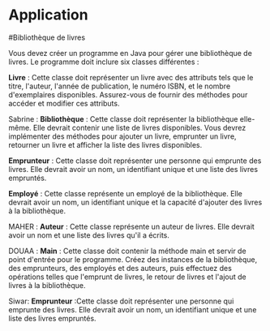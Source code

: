 # Application

#Bibliothèque de livres

Vous devez créer un programme en Java pour gérer une bibliothèque de livres. Le programme doit inclure six classes différentes :

**Livre** : Cette classe doit représenter un livre avec des attributs tels que le titre, l'auteur, l'année de publication, le numéro ISBN, et le nombre d'exemplaires disponibles. Assurez-vous de fournir des méthodes pour accéder et modifier ces attributs.

Sabrine : **Bibliothèque** : Cette classe doit représenter la bibliothèque elle-même. Elle devrait contenir une liste de livres disponibles. Vous devrez implémenter des méthodes pour ajouter un livre, emprunter un livre, retourner un livre et afficher la liste des livres disponibles.

**Emprunteur** : Cette classe doit représenter une personne qui emprunte des livres. Elle devrait avoir un nom, un identifiant unique et une liste des livres empruntés.

**Employé** : Cette classe représente un employé de la bibliothèque. Elle devrait avoir un nom, un identifiant unique et la capacité d'ajouter des livres à la bibliothèque.

MAHER : **Auteur** : Cette classe représente un auteur de livres. Elle devrait avoir un nom et une liste des livres qu'il a écrits.

DOUAA : **Main** : Cette classe doit contenir la méthode main et servir de point d'entrée pour le programme. Créez des instances de la bibliothèque, des emprunteurs, des employés et des auteurs, puis effectuez des opérations telles que l'emprunt de livres, le retour de livres et l'ajout de livres à la bibliothèque.




Siwar: **Emprunteur** :Cette classe doit représenter une personne qui emprunte des livres. Elle devrait avoir un nom, un identifiant unique et une liste des livres empruntés.

